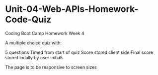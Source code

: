 # Unit-04-Web-APIs-Homework-Code-Quiz

Coding Boot Camp Homework Week 4

A multiple choice quiz with:

5 questions
Timed from start of quiz
Score stored client side
Final score stored locally by user initials

The page is to be responsive to screen sizes


